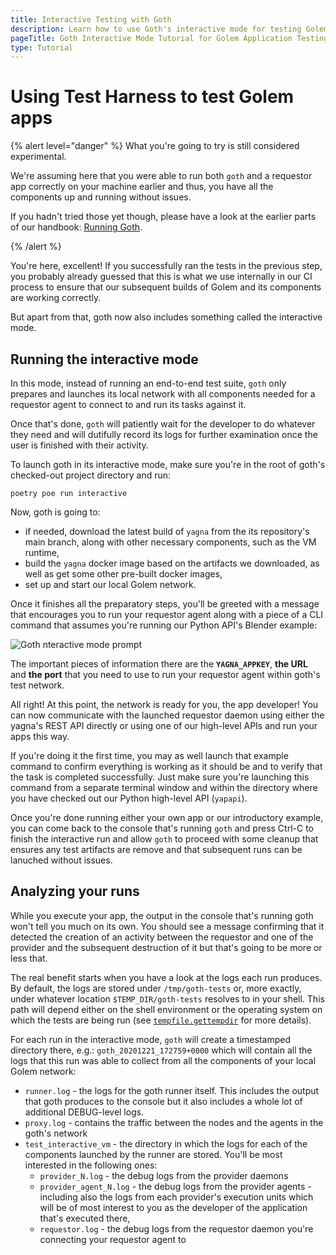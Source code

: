 ```yaml
---
title: Interactive Testing with Goth
description: Learn how to use Goth's interactive mode for testing Golem applications, ensuring compatibility within the Golem network, and troubleshooting with detailed logs.
pageTitle: Goth Interactive Mode Tutorial for Golem Application Testing
type: Tutorial
---
```


# Using Test Harness to test Golem apps

{% alert level="danger" %}
What you're going to try is still considered experimental.

We're assuming here that you were able to run both `goth` and a requestor app correctly on your machine earlier and thus, you have all the components up and running without issues.

If you hadn't tried those yet though, please have a look at the earlier parts of our handbook: [Running Goth](/docs/en/creators/tools/goth/running-goth).

{% /alert %}

You're here, excellent! If you successfully ran the tests in the previous step, you probably already guessed that this is what we use internally in our CI process to ensure that our subsequent builds of Golem and its components are working correctly.

But apart from that, goth now also includes something called the interactive mode.

## Running the interactive mode

In this mode, instead of running an end-to-end test suite, `goth` only prepares and launches its local network with all components needed for a requestor agent to connect to and run its tasks against it.

Once that's done, `goth` will patiently wait for the developer to do whatever they need and will dutifully record its logs for further examination once the user is finished with their activity.

To launch goth in its interactive mode, make sure you're in the root of goth's checked-out project directory and run:

```
poetry poe run interactive
```

Now, goth is going to:

- if needed, download the latest build of `yagna` from the its repository's main branch, along with other necessary components, such as the VM runtime,
- build the `yagna` docker image based on the artifacts we downloaded, as well as get some other pre-built docker images,
- set up and start our local Golem network.

Once it finishes all the preparatory steps, you'll be greeted with a message that encourages you to run your requestor agent along with a piece of a CLI command that assumes you're running our Python API's Blender example:

![Goth nteractive mode prompt](/goth-interactive-mode-prompt.png)

The important pieces of information there are the **`YAGNA_APPKEY`**, **the URL** and **the port** that you need to use to run your requestor agent within goth's test network.

All right! At this point, the network is ready for you, the app developer! You can now communicate with the launched requestor daemon using either the yagna's REST API directly or using one of our high-level APIs and run your apps this way.

If you're doing it the first time, you may as well launch that example command to confirm everything is working as it should be and to verify that the task is completed successfully. Just make sure you're launching this command from a separate terminal window and within the directory where you have checked out our Python high-level API (`yapapi`).

Once you're done running either your own app or our introductory example, you can come back to the console that's running `goth` and press Ctrl-C to finish the interactive run and allow `goth` to proceed with some cleanup that ensures any test artifacts are remove and that subsequent runs can be lanuched without issues.

## Analyzing your runs

While you execute your app, the output in the console that's running goth won't tell you much on its own. You should see a message confirming that it detected the creation of an activity between the requestor and one of the provider and the subsequent destruction of it but that's going to be more or less that.

The real benefit starts when you have a look at the logs each run produces. By default, the logs are stored under `/tmp/goth-tests` or, more exactly, under whatever location `$TEMP_DIR/goth-tests` resolves to in your shell. This path will depend either on the shell environment or the operating system on which the tests are being run (see [`tempfile.gettempdir`](https://docs.python.org/3/library/tempfile.html) for more details).

For each run in the interactive mode, `goth` will create a timestamped directory there, e.g.: `goth_20201221_172759+0000` which will contain all the logs that this run was able to collect from all the components of your local Golem network:

- `runner.log` - the logs for the goth runner itself. This includes the output that goth produces to the console but it also includes a whole lot of additional DEBUG-level logs.
- `proxy.log` - contains the traffic between the nodes and the agents in the goth's network
- `test_interactive_vm` - the directory in which the logs for each of the components launched by the runner are stored. You'll be most interested in the following ones:
  - `provider_N.log` - the debug logs from the provider daemons
  - `provider_agent_N.log` - the debug logs from the provider agents - including also the logs from each provider's execution units which will be of most interest to you as the developer of the application that's executed there,
  - `requestor.log` - the debug logs from the requestor daemon you're connecting your requestor agent to
